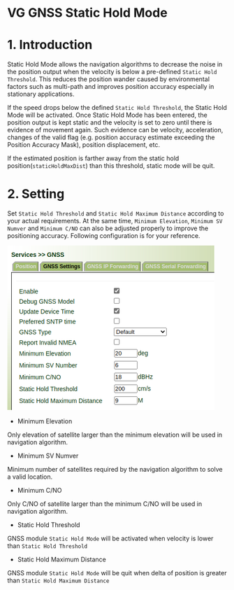# VG GNSS Static Hold Mode

# 1. Introduction

Static Hold Mode allows the navigation algorithms to decrease the noise in the position output
when the velocity is below a pre-defined `Static Hold Threshold`. This reduces the position wander
caused by environmental factors such as multi-path and improves position accuracy especially in
stationary applications. 

If the speed drops below the defined `Static Hold Threshold`, the Static Hold Mode will be
activated. Once Static Hold Mode has been entered, the position output is kept static and the
velocity is set to zero until there is evidence of movement again. Such evidence can be velocity,
acceleration, changes of the valid flag (e.g. position accuracy estimate exceeding the Position
Accuracy Mask), position displacement, etc.

If the estimated position is farther away from the static hold position(`staticHoldMaxDist`) than
this threshold, static mode will be quit.

# 2. Setting

Set  `Static Hold Threshold` and `Static Hold Maximum Distance` according to your actual requirements. At the same time, `Minimum Elevation`, `Minimum SV Numver` and `Minimum C/NO` can also be adjusted properly to improve the positioning accuracy. Following configuration is for your reference.

![image-20220916105351690](images/image-20220916105351690.png)

- Minimum Elevation

Only elevation of satellite larger than the minimum elevation will be used in navigation algorithm.

- Minimum SV Numver

Minimum number of satellites required by the navigation algorithm to solve a valid location.

- Minimum C/NO

Only C/NO of satellite larger than the minimum C/NO will be used in navigation algorithm.

- Static Hold Threshold

GNSS module `Static Hold Mode` will be activated when velocity is lower than `Static Hold Threshold`

- Static Hold Maximum Distance

GNSS module `Static Hold Mode` will be quit when delta of position is greater than `Static Hold Maximum Distance`